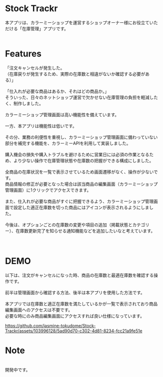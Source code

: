 # Stock Trackr

本アプリは、カラーミーショップを運営するショップオーナー様にお役立ていただける「在庫管理」アプリです。<br>
<br>

# Features

「注文キャンセルが発生した。<br>
（在庫戻りが発生するため、実際の在庫数と相違がないか確認する必要がある）」<br>
<br>
「仕入れが必要な商品はあるか、それはどの商品か。」<br>
そういった、日々のネットショップ運営で欠かせない在庫管理の負担を軽減したく、制作しました。<br>
<br>
カラーミーショップ管理画面は高い機能性を備えています。<br>
<br>
一方、本アプリは機能性は低いです。<br>
<br>
その分、業務の利便性を重視し、カラーミーショップ管理画面に備わっていない部分を補完する機能を、カラーミーAPIを利用して実装しました。<br>
<br>
購入機会の損失や購入トラブルを避けるために営業日には必須の作業となるため、より少ない操作で在庫管理状態や在庫数の把握ができる構成にしました。<br>
<br>
全商品の在庫状況を一覧で表示させているため画面遷移がなく、操作が少ないです。<br>
商品情報の修正が必要となった場合は該当商品の編集画面（カラーミーショップ管理画面）に1クリックでアクセスできます。<br>
<br>
また、仕入れが必要な商品がすぐに把握できるよう、カラーミーショップ管理画面で設定した適正在庫数を切った商品にはアイコンが表示されるようにしました。<br>
<br>
今後は、オプションごとの在庫数の変更や項目の追加（掲載状態とカテゴリー）、在庫数更新完了を知らせる通知機能などを追加したいなと考えています。<br>
<br>
<br>
# DEMO

以下は、注文がキャンセルになった時、商品の在庫数と最適在庫数を確認する操作です。<br>
<br>
前半は管理画面から確認する方法、後半は本アプリを使用した方法です。<br>
<br>
本アプリでは在庫数と適正在庫数を満たしているかが一覧で表示されており商品編集画面へのアクセスは不要です。<br>
必要な時にのみ商品編集画面にアクセスすれば良い仕様になっています。
<br>

https://github.com/jasmine-tokudome/Stock-Trackr/assets/103996128/5ad90d70-c302-4d81-8234-fcc21a9fe51e

# Note
<br>
開発中です。
